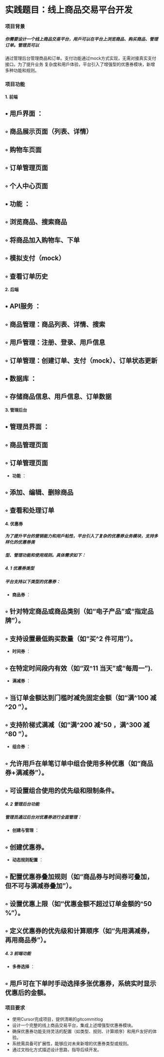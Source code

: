 # 实践题目：线上商品交易平台开发

### 项目背景

##### 你需要设计一个线上商品交易平台，用戶可以在平台上浏览商品、购买商品、管理订单。管理员可以

通过管理后台管理商品和订单。支付功能通过mock方式实现，无需对接真实支付接口。为了提升业务
复杂度和用戶体验，平台引入了增强型的优惠券模块，新增多种功能和规则。

### 项目功能

#### 1. 前端

## • 用戶界面 ：

## ◦ 商品展示⻚面（列表、详情）

## ◦ 购物⻋⻚面

## ◦ 订单管理⻚面

## ◦ 个人中心⻚面

## • 功能 ：

## ◦ 浏览商品、搜索商品

## ◦ 将商品加入购物⻋、下单

## ◦ 模拟支付（mock）

## ◦ 查看订单历史

#### 2. 后端

## • API服务 ：

## ◦ 商品管理：商品列表、详情、搜索

## ◦ 用戶管理：注册、登录、用戶信息

## ◦ 订单管理：创建订单、支付（mock）、订单状态更新

## • 数据库 ：

## ◦ 存储商品信息、用戶信息、订单数据

#### 3. 管理后台

## • 管理员界面 ：


## ◦ 商品管理⻚面

## ◦ 订单管理⻚面

- **功能** ：

## ◦ 添加、编辑、删除商品

## ◦ 查看和处理订单

#### 4. 优惠券

##### 为了提升平台的营销能力和用戶粘性，平台引入了复杂的优惠券业务模块，支持多样化的优惠券类

##### 型、管理功能和使用规则。具体需求如下：

##### 4. 1 优惠券类型

##### 平台支持以下类型的优惠券：

- **商品券** ：

## ◦ 针对特定商品或商品类别（如“电子产品”或“指定品牌”）。

## ◦ 支持设置最低购买数量（如“买^2 件可用”）。

- **时间券** ：

## ◦ 在特定时间段内有效（如“双^11 当天”或“每周一”).

- **满减券** ：

## ◦ 当订单金额达到⻔槛时减免固定金额（如“满^100 减^20 ”）。

## ◦ 支持阶梯式满减（如“满^200 减^50 ，满^300 减^80 ”）。

- **组合券** ：

## ◦ 允许用戶在单笔订单中组合使用多种优惠（如“商品券+满减券”）。

## ◦ 可设置组合使用的优先级和限制条件。

##### 4. 2 管理后台功能

##### 管理员通过后台对优惠券进行全面管理：

- **创建与管理** ：

## ◦ 创建优惠券。

- **动态规则配置** ：

## ◦ 配置优惠券叠加规则（如“商品券与时间券可叠加，但不可与满减券叠加”）。

## ◦ 设置优惠上限（如“优惠金额不超过订单金额的^50 %”）。

## ◦ 定义优惠券的优先级和计算顺序（如“先用满减券，再用商品券”）。

##### 4. 3 前端功能


- **多券选择** ：

## ◦ 用戶可在下单时手动选择多张优惠券，系统实时显示优惠后的金额。

### 项目要求

- 使用Cursor完成项目，提供清晰的gitcommitlog
- 设计一个完整的线上商品交易平台，集成上述增强型优惠券模块。
- 确保优惠券功能支持灵活的配置（如类型、规则、计算顺序）和用戶友好的体验。
- 系统需具备可扩展性，能够应对未来新增的优惠券类型或规则。
- 通过文档化方式描述设计思路，指导后续开发。



